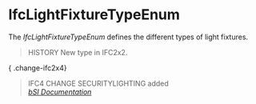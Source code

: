 IfcLightFixtureTypeEnum
=======================
The _IfcLightFixtureTypeEnum_ defines the different types of light fixtures.  
  
> HISTORY  New type in IFC2x2.  
  
{ .change-ifc2x4}  
> IFC4 CHANGE  SECURITYLIGHTING added  
[ _bSI
Documentation_](https://standards.buildingsmart.org/IFC/DEV/IFC4_2/FINAL/HTML/schema/ifcelectricaldomain/lexical/ifclightfixturetypeenum.htm)


